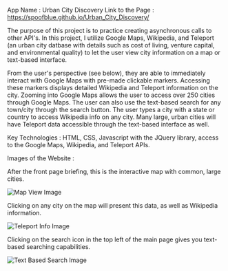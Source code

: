 App Name : Urban City Discovery
Link to the Page : https://spoofblue.github.io/Urban_City_Discovery/ 

The purpose of this project is to practice creating asynchronous calls to other API's.  In this project, I utilize Google Maps, Wikipedia, and Teleport (an urban city datbase with details such as cost of living, venture capital, and environmental quality) to let the user view city information on a map or text-based interface.

From the user's perspective (see below), they are able to immediately interact with Google Maps with pre-made clickable markers.  Accessing these markers displays detailed Wikipedia and Teleport information on the city.  Zooming into Google Maps allows the user to access over 250 cities through Google Maps.  The user can also use the text-based search for any town/city through the search button. The user types a city with a state or country to access Wikipedia info on any city.  Many large, urban cities will have Teleport data accessible through the text-based interface as well.

Key Technologies : HTML, CSS, Javascript with the JQuery library, access to the Google Maps, Wikipedia, and Teleport APIs.

Images of the Website :

After the front page briefing, this is the interactive map with common, large cities.

![Map View Image](https://github.com/spoofBlue/Urban_City_Discovery/blob/master/Images/Map_View_Image.jpg?raw=true "Map View Image")

Clicking on any city on the map will present this data, as well as Wikipedia information.

![Teleport Info Image](https://github.com/spoofBlue/Urban_City_Discovery/blob/master/Images/Teleport_Info_Image.jpg?raw=true "Teleport Info Image")

Clicking on the search icon in the top left of the main page gives you text-based searching capabilities.

![Text Based Search Image](https://github.com/spoofBlue/Urban_City_Discovery/blob/master/Images/Text_Based_Search_Image.jpg?raw=true "Text Based Search Image")
